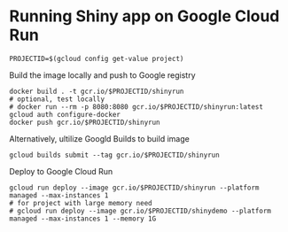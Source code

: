 # Running Shiny app on Google Cloud Run

```
PROJECTID=$(gcloud config get-value project)
```

Build the image locally and push to Google registry
```
docker build . -t gcr.io/$PROJECTID/shinyrun
# optional, test locally
# docker run --rm -p 8080:8080 gcr.io/$PROJECTID/shinyrun:latest
gcloud auth configure-docker
docker push gcr.io/$PROJECTID/shinyrun
```

Alternatively, ultilize Googld Builds to build image
```
gcloud builds submit --tag gcr.io/$PROJECTID/shinyrun
```

Deploy to Google Cloud Run
```
gcloud run deploy --image gcr.io/$PROJECTID/shinyrun --platform managed --max-instances 1
# for project with large memory need
# gcloud run deploy --image gcr.io/$PROJECTID/shinydemo --platform managed --max-instances 1 --memory 1G
```
